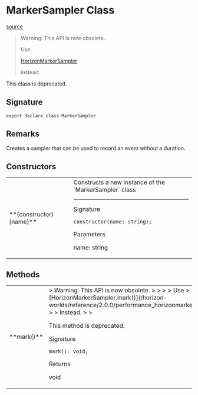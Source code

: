 # MarkerSampler Class

[source](https://developers.meta.com/horizon-worlds/reference/2.0.0/performance_markersampler)

> Warning: This API is now obsolete.
> 
>   
> 
> Use 
> 
> [HorizonMarkerSampler](/horizon-worlds/reference/2.0.0/performance_horizonmarkersampler)
> 
>  instead.
> 
>   

This class is deprecated.

## Signature

```
export declare class MarkerSampler
```

## Remarks

Creates a sampler that can be used to record an event without a duration.

## Constructors

<table>
  <tbody>
    <tr>
      <td>**(constructor)(name)**</td>
      <td>Constructs a new instance of the `MarkerSampler` class

* * *

Signature

```
constructor(name: string);
```

Parameters

name: string</td>
    </tr>
  </tbody>
</table>

## Methods

<table>
  <tbody>
    <tr>
      <td>**mark()**</td>
      <td>> Warning: This API is now obsolete.
> 
>   
> 
> Use 
> 
> [HorizonMarkerSampler.mark()](/horizon-worlds/reference/2.0.0/performance_horizonmarkersampler#mark)
> 
>  instead.
> 
>   

This method is deprecated.

Signature

```
mark(): void;
```

Returns

void</td>
    </tr>
  </tbody>
</table>
